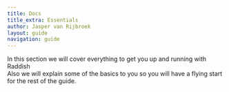 ```yaml
---
title: Docs
title_extra: Essentials
author: Jasper van Rijbroek
layout: guide
navigation: guide
---
```


In this section we will cover everything to get you up and running with Raddish  
Also we will explain some of the basics to you so you will have a flying start for the rest of the guide.